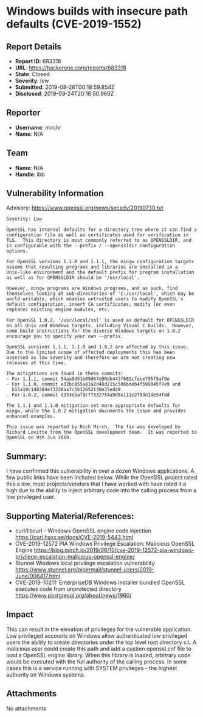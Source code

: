 # Windows builds with insecure path defaults (CVE-2019-1552)

## Report Details
- **Report ID**: 683318
- **URL**: https://hackerone.com/reports/683318
- **State**: Closed
- **Severity**: low
- **Submitted**: 2019-08-28T00:18:59.854Z
- **Disclosed**: 2019-09-24T20:16:50.969Z

## Reporter
- **Username**: mirchr
- **Name**: N/A

## Team
- **Name**: N/A
- **Handle**: ibb

## Vulnerability Information
Advisory: https://www.openssl.org/news/secadv/20190730.txt

```
Severity: Low

OpenSSL has internal defaults for a directory tree where it can find a
configuration file as well as certificates used for verification in
TLS.  This directory is most commonly referred to as OPENSSLDIR, and
is configurable with the --prefix / --openssldir configuration options.

For OpenSSL versions 1.1.0 and 1.1.1, the mingw configuration targets
assume that resulting programs and libraries are installed in a
Unix-like environment and the default prefix for program installation
as well as for OPENSSLDIR should be '/usr/local'.

However, mingw programs are Windows programs, and as such, find
themselves looking at sub-directories of 'C:/usr/local', which may be
world writable, which enables untrusted users to modify OpenSSL's
default configuration, insert CA certificates, modify (or even
replace) existing engine modules, etc.

For OpenSSL 1.0.2, '/usr/local/ssl' is used as default for OPENSSLDIR
on all Unix and Windows targets, including Visual C builds.  However,
some build instructions for the diverse Windows targets on 1.0.2
encourage you to specify your own --prefix.

OpenSSL versions 1.1.1, 1.1.0 and 1.0.2 are affected by this issue.
Due to the limited scope of affected deployments this has been
assessed as low severity and therefore we are not creating new
releases at this time.

The mitigations are found in these commits:
- For 1.1.1, commit 54aa9d51b09d67e90db443f682cface795f5af9e
- For 1.1.0, commit e32bc855a81a2d48d215c506bdeb4f598045f7e9 and
  b15a19c148384e73338aa7c5b12652138e35ed28
- For 1.0.2, commit d333ebaf9c77332754a9d5e111e2f53e1de54fdd

The 1.1.1 and 1.1.0 mitigation set more appropriate defaults for
mingw, while the 1.0.2 mitigation documents the issue and provides
enhanced examples.

This issue was reported by Rich Mirch.  The fix was developed by
Richard Levitte from the OpenSSL development team.  It was reported to
OpenSSL on 9th Jun 2019.
```
## Summary:
I have confirmed this vulnerability in over a dozen Windows applications. A few public links have been included below. While the OpenSSL project rated this a low, most projects/vendors that I have worked with have rated it a high due to the ability to inject arbitrary code into the calling process from a low privileged user.

## Supporting Material/References:
* curl/libcurl - Windows OpenSSL engine code injection https://curl.haxx.se/docs/CVE-2019-5443.html
* CVE-2019-12572 PIA Windows Privilege Escalation: Malicious OpenSSL Engine https://blog.mirch.io/2019/06/10/cve-2019-12572-pia-windows-privilege-escalation-malicious-openssl-engine/
* Stunnel Windows local privilege escalation vulnerability https://www.stunnel.org/pipermail/stunnel-users/2019-June/006417.html
* CVE-2019-10211: EnterpriseDB Windows installer bundled OpenSSL executes code from unprotected directory https://www.postgresql.org/about/news/1960/

## Impact

This can result in the elevation of privileges for the vulnerable application. Low privileged accounts on Windows allow authenticated low privileged users the ability to create directories under the top level root directory c:\\. A malicious user could create this path and add a custom openssl.cnf file to load a OpenSSL engine library. When this library is loaded, arbitrary code would be executed with the full authority of the calling process. In some cases this is a service running with SYSTEM privileges - the highest authority on Windows systems.

## Attachments
No attachments

